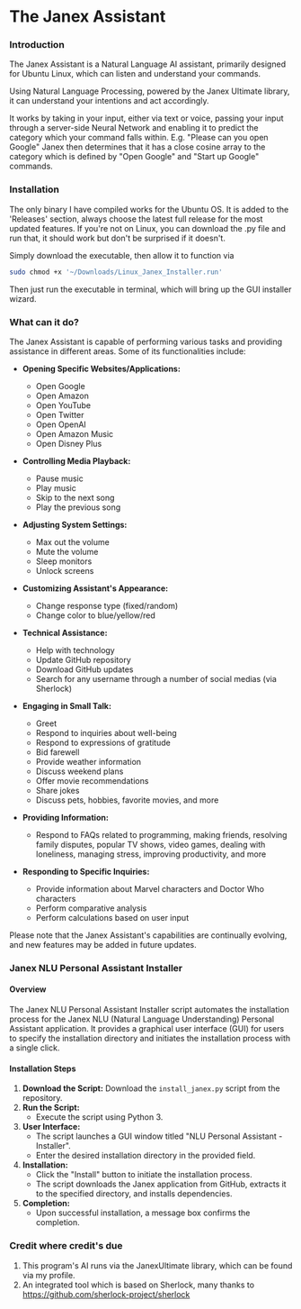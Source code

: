 <h1> The Janex Assistant </h1>

<h3> Introduction </h3>

<p> The Janex Assistant is a Natural Language AI assistant, primarily designed for Ubuntu Linux, which can listen and understand your commands.</p>
<p> Using Natural Language Processing, powered by the Janex Ultimate library, it can understand your intentions and act accordingly. </p>
<p> It works by taking in your input, either via text or voice, passing your input through a server-side Neural Network and enabling it to predict the category which your command falls within. E.g. "Please can you open Google" Janex then determines that it has a close cosine array to the category which is defined by "Open Google" and "Start up Google" commands. </p>

<h3> Installation </h3>

<p> The only binary I have compiled works for the Ubuntu OS. It is added to the 'Releases' section, always choose the latest full release for the most updated features. If you're not on Linux, you can download the .py file and run that, it should work but don't be surprised if it doesn't. </p>

<p> Simply download the executable, then allow it to function via </p>

```bash
sudo chmod +x '~/Downloads/Linux_Janex_Installer.run'
```

<p> Then just run the executable in terminal, which will bring up the GUI installer wizard. </p>

<h3> What can it do? </h3>

The Janex Assistant is capable of performing various tasks and providing assistance in different areas. Some of its functionalities include:

- **Opening Specific Websites/Applications:**
    - Open Google
    - Open Amazon
    - Open YouTube
    - Open Twitter
    - Open OpenAI
    - Open Amazon Music
    - Open Disney Plus

- **Controlling Media Playback:**
    - Pause music
    - Play music
    - Skip to the next song
    - Play the previous song

- **Adjusting System Settings:**
    - Max out the volume
    - Mute the volume
    - Sleep monitors
    - Unlock screens

- **Customizing Assistant's Appearance:**
    - Change response type (fixed/random)
    - Change color to blue/yellow/red

- **Technical Assistance:**
    - Help with technology
    - Update GitHub repository
    - Download GitHub updates
    - Search for any username through a number of social medias (via Sherlock)

- **Engaging in Small Talk:**
    - Greet
    - Respond to inquiries about well-being
    - Respond to expressions of gratitude
    - Bid farewell
    - Provide weather information
    - Discuss weekend plans
    - Offer movie recommendations
    - Share jokes
    - Discuss pets, hobbies, favorite movies, and more

- **Providing Information:**
    - Respond to FAQs related to programming, making friends, resolving family disputes, popular TV shows, video games, dealing with loneliness, managing stress, improving productivity, and more

- **Responding to Specific Inquiries:**
    - Provide information about Marvel characters and Doctor Who characters
    - Perform comparative analysis
    - Perform calculations based on user input

Please note that the Janex Assistant's capabilities are continually evolving, and new features may be added in future updates.

### Janex NLU Personal Assistant Installer

#### Overview

The Janex NLU Personal Assistant Installer script automates the installation process for the Janex NLU (Natural Language Understanding) Personal Assistant application. It provides a graphical user interface (GUI) for users to specify the installation directory and initiates the installation process with a single click.

#### Installation Steps

1. **Download the Script:** Download the `install_janex.py` script from the repository.
2. **Run the Script:**
   - Execute the script using Python 3.
3. **User Interface:**
   - The script launches a GUI window titled "NLU Personal Assistant - Installer".
   - Enter the desired installation directory in the provided field.
4. **Installation:**
   - Click the "Install" button to initiate the installation process.
   - The script downloads the Janex application from GitHub, extracts it to the specified directory, and installs dependencies.
5. **Completion:**
   - Upon successful installation, a message box confirms the completion.

### Credit where credit's due

1. This program's AI runs via the JanexUltimate library, which can be found via my profile.
2. An integrated tool which is based on Sherlock, many thanks to https://github.com/sherlock-project/sherlock

